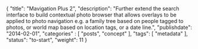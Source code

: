 {
    "title": "Mavigation Plus 2",
    "description": "Further extend the search interface to build contextual photo browser that allows overlays to be applied to photo navigation e.g. a family tree based on people tagged to photos, or world map based on location tags, or a date line.",
    "publishdate": "2014-02-01",
    "categories" : [
    	 "posts", "concept"
    ],
    "tags": [ "metadata" ],
    "status": "to-start",
    "weight": 11
}
